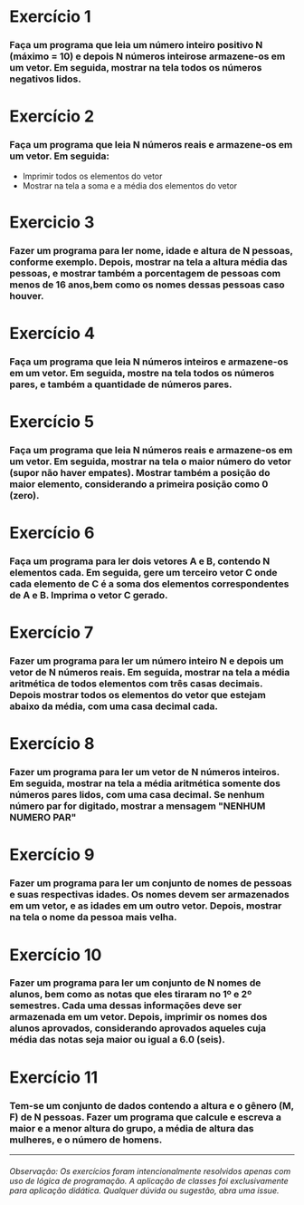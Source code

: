 # Exercício 1
### Faça um programa que leia um número inteiro positivo N (máximo = 10) e depois N números inteirose armazene-os em um vetor. Em seguida, mostrar na tela todos os números negativos lidos. 

# Exercício 2
### Faça um programa que leia N números reais e armazene-os em um vetor. Em seguida:
- Imprimir todos os elementos do vetor
- Mostrar na tela a soma e a média dos elementos do vetor 

# Exercicio 3
### Fazer um programa para ler nome, idade e altura de N pessoas, conforme exemplo. Depois, mostrar na tela a altura média das pessoas, e mostrar também a porcentagem de pessoas com menos de 16 anos,bem como os nomes dessas pessoas caso houver. 

# Exercício 4
### Faça um programa que leia N números inteiros e armazene-os em um vetor. Em seguida, mostre na tela todos os números pares, e também a quantidade de números pares.

# Exercício 5
### Faça um programa que leia N números reais e armazene-os em um vetor. Em seguida, mostrar na tela o maior número do vetor (supor não haver empates). Mostrar também a posição do maior elemento, considerando a primeira posição como 0 (zero). 

# Exercício 6
### Faça um programa para ler dois vetores A e B, contendo N elementos cada. Em seguida, gere um terceiro vetor C onde cada elemento de C é a soma dos elementos correspondentes de A e B. Imprima o vetor C gerado.

# Exercício 7
### Fazer um programa para ler um número inteiro N e depois um vetor de N números reais. Em seguida, mostrar na tela a média aritmética de todos elementos com três casas decimais. Depois mostrar todos os elementos do vetor que estejam abaixo da média, com uma casa decimal cada. 

# Exercício 8
### Fazer um programa para ler um vetor de N números inteiros. Em seguida, mostrar na tela a média aritmética somente dos números pares lidos, com uma casa decimal. Se nenhum número par for digitado, mostrar a mensagem "NENHUM NUMERO PAR" 

# Exercício 9
### Fazer um programa para ler um conjunto de nomes de pessoas e suas respectivas idades. Os nomes devem ser armazenados em um vetor, e as idades em um outro vetor. Depois, mostrar na tela o nome da pessoa mais velha. 

# Exercício 10
### Fazer um programa para ler um conjunto de N nomes de alunos, bem como as notas que eles tiraram no 1º e 2º semestres. Cada uma dessas informações deve ser armazenada em um vetor. Depois, imprimir os nomes dos alunos aprovados, considerando aprovados aqueles cuja média das notas seja maior ou igual a 6.0 (seis). 

# Exercício 11
### Tem-se um conjunto de dados contendo a altura e o gênero (M, F) de N pessoas. Fazer um programa que calcule e escreva a maior e a menor altura do grupo, a média de altura das mulheres, e o número de homens. 

<hr>
<h6>Observação: Os exercícios foram intencionalmente resolvidos apenas com uso de lógica de programação. A aplicação de classes foi exclusivamente para aplicação didática. Qualquer dúvida ou sugestão, abra uma <i>issue</i>.</h6>